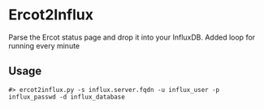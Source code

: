 # Ercot2Influx
Parse the Ercot status page and drop it into your InfluxDB. Added loop for running every minute

## Usage

` #> ercot2influx.py -s influx.server.fqdn -u influx_user -p influx_passwd -d influx_database `
